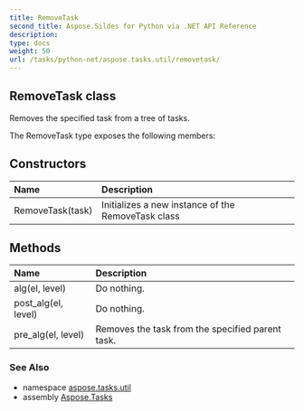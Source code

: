 ```yaml
---
title: RemoveTask
second_title: Aspose.Sildes for Python via .NET API Reference
description: 
type: docs
weight: 50
url: /tasks/python-net/aspose.tasks.util/removetask/
---
```


## RemoveTask class

Removes the specified task from a tree of tasks.

The RemoveTask type exposes the following members:
## Constructors
| Name | Description |
| :- | :- |
|RemoveTask(task)|Initializes a new instance of the RemoveTask class|
## Methods
| Name | Description |
| :- | :- |
|alg(el, level)|Do nothing.|
|post_alg(el, level)|Do nothing.|
|pre_alg(el, level)|Removes the task from the specified parent task.|

### See Also

* namespace [aspose.tasks.util](/tasks/python-net/aspose.tasks.util/)
* assembly [Aspose.Tasks](/tasks/python-net/)

